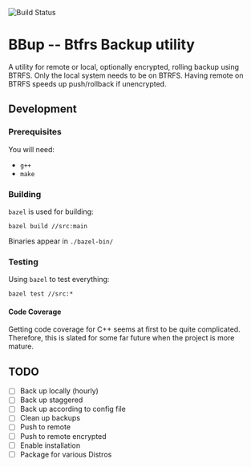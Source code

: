 ![Build Status](https://github.com/morgaesis/bbup/actions/workflows/main.yml/badge.svg)
# BBup -- Btfrs Backup utility

A utility for remote or local, optionally encrypted, rolling backup using BTRFS. Only the local system needs to be on BTRFS. Having remote on BTRFS speeds up push/rollback if unencrypted.

## Development
### Prerequisites
You will need:
- `g++`
- `make`

### Building
`bazel` is used for building:
```shell
bazel build //src:main
```
Binaries appear in `./bazel-bin/`

### Testing
Using `bazel` to test everything:
```shell
bazel test //src:*
```
#### Code Coverage
Getting code coverage for C++ seems at first to be quite complicated. Therefore, this is slated for some far future when the project is more mature.


## TODO

- [ ] Back up locally (hourly)
- [ ] Back up staggered
- [ ] Back up according to config file
- [ ] Clean up backups
- [ ] Push to remote
- [ ] Push to remote encrypted
- [ ] Enable installation
- [ ] Package for various Distros
